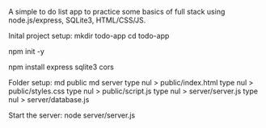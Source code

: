 A simple to do list app to practice some basics of full stack using node.js/express, SQLite3, HTML/CSS/JS.

Inital project setup:
  mkdir todo-app
  cd todo-app
  
  npm init -y
  
  npm install express sqlite3 cors

Folder setup:
  md public
  md server
  type nul > public/index.html
  type nul > public/styles.css
  type nul > public/script.js
  type nul > server/server.js
  type nul > server/database.js

Start the server:
  node server/server.js
